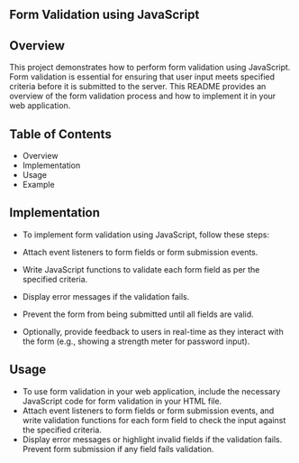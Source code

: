 ## Form Validation using JavaScript
## Overview
This project demonstrates how to perform form validation using JavaScript. Form validation is essential for ensuring that user input meets specified criteria before it is submitted to the server. This README provides an overview of the form validation process and how to implement it in your web application.

## Table of Contents
- Overview
- Implementation
- Usage
- Example
## Implementation
- To implement form validation using JavaScript, follow these steps:

- Attach event listeners to form fields or form submission events.
- Write JavaScript functions to validate each form field as per the specified criteria.
- Display error messages if the validation fails.
- Prevent the form from being submitted until all fields are valid.
- Optionally, provide feedback to users in real-time as they interact with the form (e.g., showing a strength meter for password input).
## Usage
- To use form validation in your web application, include the necessary JavaScript code for form validation in your HTML file.
- Attach event listeners to form fields or form submission events, and write validation functions for each form field to check the input against the specified criteria.
-  Display error messages or highlight invalid fields if the validation fails. Prevent form submission if any field fails validation.

